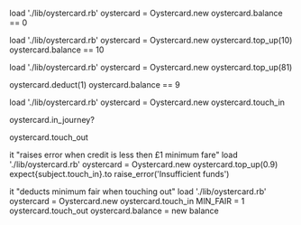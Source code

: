 <!-- In order to use public transport
As a customer
I want money on my card -->

load './lib/oystercard.rb'
oystercard = Oystercard.new
oystercard.balance == 0

<!-- In order to keep using public transport
as a customer
I want to add money to my card -->
load './lib/oystercard.rb'
oystercard = Oystercard.new
oystercard.top_up(10)
oystercard.balance == 10 <!-- true! -->

<!-- In order to protect my money from theft or loss
As a customer
I want a maximum limit of 90 on my card -->
load './lib/oystercard.rb'
oystercard = Oystercard.new
oystercard.top_up(81)
 <!--raise_error-->
oystercard.deduct(1)
oystercard.balance == 9

<!-- In order to get through the barriers.
As a customer
I need to touch in and out. -->
load './lib/oystercard.rb'
oystercard = Oystercard.new
oystercard.touch_in
<!-- returns true -->
oystercard.in_journey?
<!-- returns true -->
oystercard.touch_out
<!-- returns false -->

<!-- In order to pay for my journey
As a customer
I need to have the minimum amount (£1) for a single journey. -->
it "raises error when credit is less then £1 minimum fare"
load './lib/oystercard.rb'
oystercard = Oystercard.new
oystercard.top_up(0.9)
expect{subject.touch_in}.to raise_error('Insufficient funds')

<!-- In order to pay for my journey
As a customer
When my journey is complete, I need the correct amount deducted from my card -->
it "deducts minimum fair when touching out"
load './lib/oystercard.rb'
oystercard = Oystercard.new
oystercard.touch_in
MIN_FAIR = 1
oystercard.touch_out
oystercard.balance = new balance
